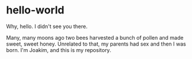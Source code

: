 hello-world
===========

Why, hello. I didn't see you there.

Many, many moons ago two bees harvested a bunch of pollen and made sweet, sweet honey.
Unrelated to that, my parents had sex and then I was born. I'm Joakim, and this is my repository.
